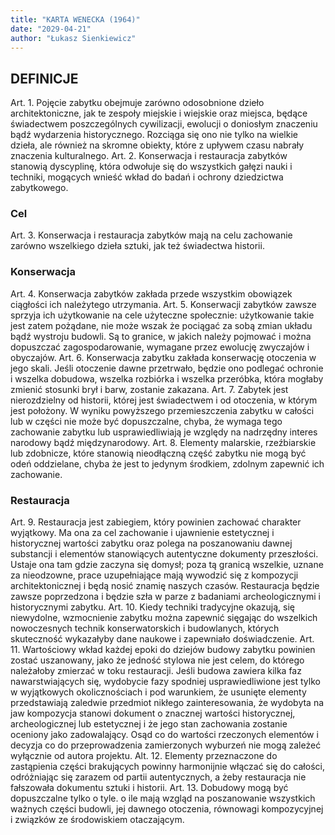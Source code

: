 ```yaml
---
title: "KARTA WENECKA (1964)"
date: "2029-04-21"
author: "Łukasz Sienkiewicz"
---
```


## DEFINICJE
Art. 1. Pojęcie zabytku obejmuje zarówno odosobnione dzieło architektoniczne, jak te zespoły miejskie i wiejskie oraz miejsca, będące świadectwem poszczególnych cywilizacji, ewolucji o doniosłym znaczeniu bądź wydarzenia historycznego. Rozciąga się ono nie tylko na wielkie dzieła, ale również na skromne obiekty, które z upływem czasu nabrały znaczenia kulturalnego.
Art. 2. Konserwacja i restauracja zabytków stanowią dyscyplinę, która odwołuje się do wszystkich gałęzi nauki i techniki, mogących wnieść wkład do badań i ochrony dziedzictwa zabytkowego.

### Cel
Art. 3. Konserwacja i restauracja zabytków mają na celu zachowanie zarówno wszelkiego dzieła sztuki, jak też świadectwa historii.

### Konserwacja
Art. 4. Konserwacja zabytków zakłada przede wszystkim obowiązek ciągłości ich należytego utrzymania.
Art. 5. Konserwacji zabytków zawsze sprzyja ich użytkowanie na cele użyteczne społecznie: użytkowanie takie jest zatem pożądane, nie może wszak że pociągać za sobą zmian układu bądź wystroju budowli. Są to granice, w jakich należy pojmować i można dopuszczać zagospodarowanie, wymagane przez ewolucję zwyczajów i obyczajów.
Art. 6. Konserwacja zabytku zakłada konserwację otoczenia w jego skali. Jeśli otoczenie dawne przetrwało, będzie ono podlegać ochronie i wszelka dobudowa, wszelka rozbiórka i wszelka przeróbka, która mogłaby zmienić stosunki brył i barw, zostanie zakazana.
Art. 7. Zabytek jest nierozdzielny od historii, której jest świadectwem i od otoczenia, w którym jest położony. W wyniku powyższego przemieszczenia zabytku w całości lub w części nie może być dopuszczalne, chyba, że wymaga tego zachowanie zabytku lub usprawiedliwiają je względy na nadrzędny interes narodowy bądź międzynarodowy.
Art. 8. Elementy malarskie, rzeźbiarskie lub zdobnicze, które stanowią nieodłączną część zabytku nie mogą być odeń oddzielane, chyba że jest to jedynym środkiem, zdolnym zapewnić ich zachowanie.

### Restauracja
Art. 9. Restauracja jest zabiegiem, który powinien zachować charakter wyjątkowy. Ma ona za cel zachowanie i ujawnienie estetycznej i historycznej wartości zabytku oraz polega na poszanowaniu dawnej substancji i elementów stanowiących autentyczne dokumenty przeszłości. Ustaje ona tam gdzie zaczyna się domysł; poza tą granicą wszelkie, uznane za nieodzowne, prace uzupełniające mają wywodzić się z kompozycji architektonicznej i będą nosić znamię naszych czasów. Restauracja będzie zawsze poprzedzona i będzie szła w parze z badaniami archeologicznymi i historycznymi zabytku.
Art. 10. Kiedy techniki tradycyjne okazują, się niewydolne, wzmocnienie zabytku można zapewnić sięgając do wszelkich nowoczesnych technik konserwatorskich i budowlanych, których skuteczność wykazałyby dane naukowe i zapewniało doświadczenie.
Art. 11. Wartościowy wkład każdej epoki do dziejów budowy zabytku powinien zostać uszanowany, jako że jedność stylowa nie jest celem, do którego należałoby zmierzać w toku restauracji. Jeśli budowa zawiera kilka faz nawarstwiających się, wydobycie fazy spodniej usprawiedliwione jest tylko w wyjątkowych okolicznościach i pod warunkiem, że usunięte elementy przedstawiają zaledwie przedmiot nikłego zainteresowania, że wydobyta na jaw kompozycja stanowi dokument o znacznej wartości historycznej, archeologicznej lub estetycznej i że jego stan zachowania zostanie oceniony jako zadowalający. Osąd co do wartości rzeczonych elementów i decyzja co do przeprowadzenia zamierzonych wyburzeń nie mogą zależeć wyłącznie od autora projektu.
Alt. 12. Elementy przeznaczone do zastąpienia części brakujących powinny harmonijnie włączać się do całości, odróżniając się zarazem od partii autentycznych, a żeby restauracja nie fałszowała dokumentu sztuki i historii.
Art. 13. Dobudowy mogą być dopuszczalne tylko o tyle. o ile mają wzgląd na poszanowanie wszystkich ważnych części budowli, jej dawnego otoczenia, równowagi kompozycyjnej i związków ze środowiskiem otaczającym.
